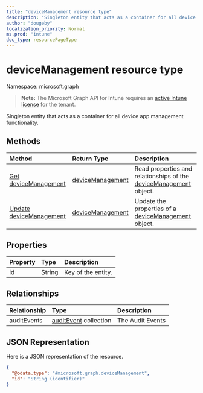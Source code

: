 ```yaml
---
title: "deviceManagement resource type"
description: "Singleton entity that acts as a container for all device app management functionality."
author: "dougeby"
localization_priority: Normal
ms.prod: "intune"
doc_type: resourcePageType
---
```


# deviceManagement resource type

Namespace: microsoft.graph

> **Note:** The Microsoft Graph API for Intune requires an [active Intune license](https://go.microsoft.com/fwlink/?linkid=839381) for the tenant.

Singleton entity that acts as a container for all device app management functionality.

## Methods
|Method|Return Type|Description|
|:---|:---|:---|
|[Get deviceManagement](../api/intune-auditing-devicemanagement-get.md)|[deviceManagement](../resources/intune-auditing-devicemanagement.md)|Read properties and relationships of the [deviceManagement](../resources/intune-auditing-devicemanagement.md) object.|
|[Update deviceManagement](../api/intune-auditing-devicemanagement-update.md)|[deviceManagement](../resources/intune-auditing-devicemanagement.md)|Update the properties of a [deviceManagement](../resources/intune-auditing-devicemanagement.md) object.|

## Properties
|Property|Type|Description|
|:---|:---|:---|
|id|String|Key of the entity.|

## Relationships
|Relationship|Type|Description|
|:---|:---|:---|
|auditEvents|[auditEvent](../resources/intune-auditing-auditevent.md) collection|The Audit Events|

## JSON Representation
Here is a JSON representation of the resource.
<!-- {
  "blockType": "resource",
  "keyProperty": "id",
  "@odata.type": "microsoft.graph.deviceManagement"
}
-->
``` json
{
  "@odata.type": "#microsoft.graph.deviceManagement",
  "id": "String (identifier)"
}
```






